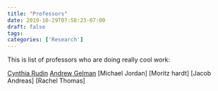 ```yaml
---
title: "Professors"
date: 2019-10-29T07:58:23-07:00
draft: false 
tags: 
categories: ['Research']
---
```


This is list of professors who are doing really cool work:

[Cynthia Rudin](https://users.cs.duke.edu/~cynthia/)
[Andrew Gelman](http://www.stat.columbia.edu/~gelman/)
[Michael Jordan]
[Moritz hardt]
[Jacob Andreas]
[Rachel Thomas]
